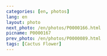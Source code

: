 ```yaml
---
categories: [en, photos]
lang: en
layout: photo
next_photo: /en/photos/P0000166.html
picname: P0000167
prev_photo: /en/photos/P0000089.html
tags: [Cactus Flower]
---
```

